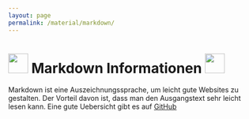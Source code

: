 ```yaml
---
layout: page
permalink: /material/markdown/
---
```


<img src="../../../../../images/markdown.svg" width=40> Markdown Informationen <img src="../../../../../images/markdown.svg" width=40>
=====

Markdown ist eine Auszeichnungssprache, um leicht gute Websites zu gestalten. Der Vorteil davon ist, dass man den Ausgangstext sehr leicht lesen kann.
Eine gute Uebersicht gibt es auf [GitHub](https://github.com/adam-p/markdown-here/wiki/Markdown-Cheatsheet)
